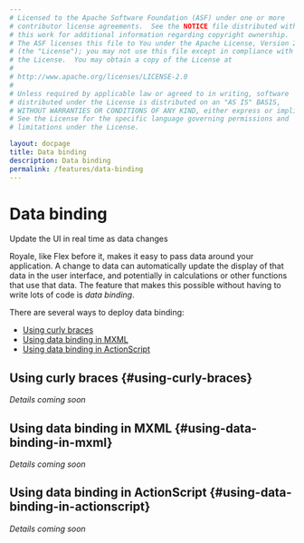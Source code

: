 ```yaml
---
# Licensed to the Apache Software Foundation (ASF) under one or more
# contributor license agreements.  See the NOTICE file distributed with
# this work for additional information regarding copyright ownership.
# The ASF licenses this file to You under the Apache License, Version 2.0
# (the "License"); you may not use this file except in compliance with
# the License.  You may obtain a copy of the License at
# 
# http://www.apache.org/licenses/LICENSE-2.0
# 
# Unless required by applicable law or agreed to in writing, software
# distributed under the License is distributed on an "AS IS" BASIS,
# WITHOUT WARRANTIES OR CONDITIONS OF ANY KIND, either express or implied.
# See the License for the specific language governing permissions and
# limitations under the License.

layout: docpage
title: Data binding
description: Data binding
permalink: /features/data-binding
---
```

# Data binding

Update the UI in real time as data changes

Royale, like Flex before it, makes it easy to pass data around your application. A change to data can automatically update the display of that data in the user interface, and potentially in calculations or other functions that use that data. The feature that makes this possible without having to write lots of code is *data binding*.

There are several ways to deploy data binding:

* [Using curly braces](features/data-binding.html#using-curly-braces)
* [Using data binding in MXML](features/data-binding.html#mxml)
* [Using data binding in ActionScript](features/data-binding.html#Using-data-binding-in-actionscript)






## Using curly braces {#using-curly-braces}
_Details coming soon_

## Using data binding in MXML {#using-data-binding-in-mxml}
_Details coming soon_

## Using data binding in ActionScript {#using-data-binding-in-actionscript}
_Details coming soon_
